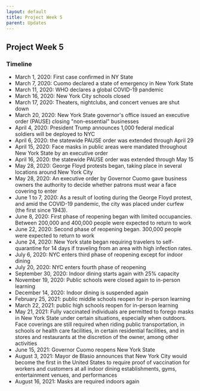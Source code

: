 ```yaml
---
layout: default
title: Project Week 5
parent: Updates
---
```


## Project Week 5

### Timeline
- March 1, 2020: First case confirmed in NY State
- March 7, 2020: Cuomo declared a state of emergency in New York State
- March 11, 2020: WHO declares a global COVID-19 pandemic
- March 16, 2020: New York City schools closed
- March 17, 2020: Theaters, nightclubs, and concert venues are shut down
- March 20, 2020: New York State governor's office issued an executive order (PAUSE) closing "non-essential" businesses
- April 4, 2020: President Trump announces 1,000 federal medical soldiers will be deployed to NYC
- April 6, 2020: the statewide PAUSE order was extended through April 29
- April 15, 2020: Face masks in public areas were mandated throughout New York State by an executive order 
- April 16, 2020: the statewide PAUSE order was extended through May 15
- May 28, 2020: George Floyd protests began, taking place in several locations around New York City
- May 28, 2020: An executive order by Governor Cuomo gave business owners the authority to decide whether patrons must wear a face covering to enter
- June 1 to 7, 2020: As a result of looting during the George Floyd protest, and amid the COVID-19 pandemic, the city was placed under curfew (the first since 1943).
- June 8, 2020: First phase of reopening began with limited occupancies. Between 200,000 and 400,000 people were expected to return to work 
- June 22, 2020: Second phase of reopening began. 300,000 people were expected to return to work
- June 24, 2020: New York state began requiring travelers to self-quarantine for 14 days if traveling from an area with high infection rates.
- July 6, 2020: NYC enters third phase of reopening except for indoor dining
- July 20, 2020: NYC enters fourth phase of reopening
- September 30, 2020: Indoor dining starts again with 25% capacity
- November 19, 2020: Public schools were closed again to in-person learning
- December 14, 2020: Indoor dining is suspended again
- February 25, 2021: public middle schools reopen for in-person learning
- March 22, 2021: public high schools reopen for in-person learning
- May 21, 2021: Fully vaccinated individuals are permitted to forego masks in New York State under certain situations, especially when outdoors. Face coverings are still required when riding public transportation, in schools or health care facilities, in certain residential facilities, and in stores and restaurants at the discretion of the owner, among other activities
- June 15, 2021: Governor Cuomo reopens New York State
- August 3, 2021: Mayor de Blasio announces that New York City would become the first in the United States to require proof of vaccination for workers and customers at all indoor dining establishments, gyms, entertainment venues, and performances
- August 16, 2021: Masks are required indoors again
